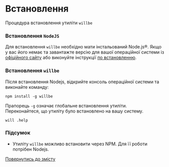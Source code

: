 # Встановлення

Процедура встановлення утиліти <code>willbe</code>

### Встановлення `NodeJS`

Для встановлення `willbe` необхідно мати інстальований Node.js®. Якщо у вас його немає та завантажте версію для вашої операційної системи із [офіційного сайту](<https://nodejs.org/en/>) або виконуйте інструкції [по встановленню](https://nodejs.org/en/download/package-manager/).

### Встановлення `willbe`

Після встановлення Nodejs, відкрийте консоль операційної системи та виконайте команду:

```
npm install -g willbe

```

Прапорець `-g` означає глобальне встановлення утиліти.  
Переконайтеся, що утиліту було встановлено на вашу систему.

```
will .help

```

### Підсумок

- Утиліту `willbe` можливо встановити через NPM. Для її роботи потрібен Nodejs.

[Повернутись до змісту](../README.md#tutorials)
